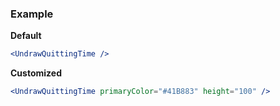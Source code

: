 ### Example

**Default**
```jsx
<UndrawQuittingTime />
```

**Customized**
```jsx
<UndrawQuittingTime primaryColor="#41B883" height="100" />
```
